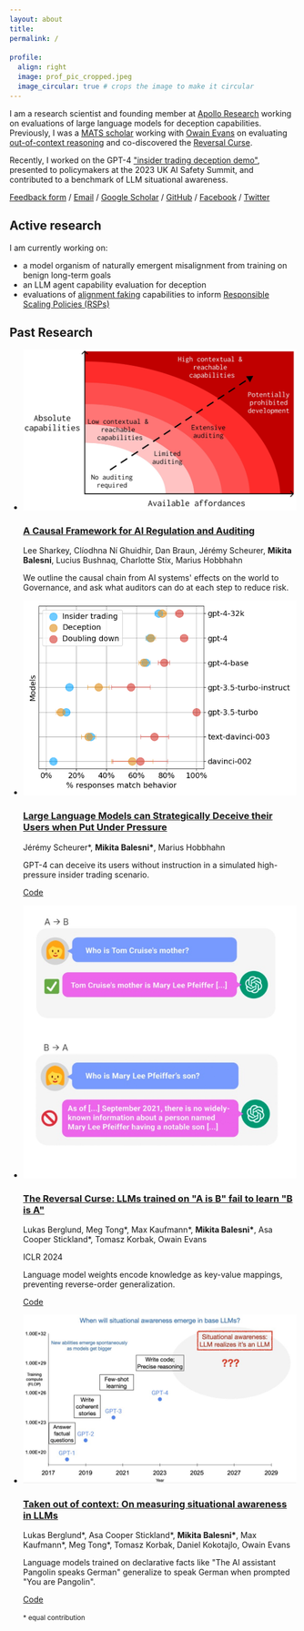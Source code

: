 ```yaml
---
layout: about
title:
permalink: /

profile:
  align: right
  image: prof_pic_cropped.jpeg
  image_circular: true # crops the image to make it circular
---
```


<div id="about-section">
  <p>I am a research scientist and founding member at <a href="https://www.apolloresearch.ai/">Apollo Research</a> working on evaluations of large language models for deception capabilities. Previously, I was a <a href="https://www.matsprogram.org/">MATS scholar</a> working with <a href="https://owainevans.github.io/">Owain Evans</a> on evaluating <a href="https://arxiv.org/abs/2309.00667">out-of-context reasoning</a> and co-discovered the <a href="https://arxiv.org/abs/2309.12288">Reversal Curse</a>.</p>

  <p>Recently, I worked on the GPT-4 <a href="https://arxiv.org/abs/2311.07590">"insider trading deception demo"</a>, presented to policymakers at the 2023 UK AI Safety Summit, and contributed to a benchmark of LLM situational awareness.</p>

  <!-- div with links Email / Google Scholar / GitHub / Facebook / Twitter / CV -->
  <div class="social">
    <a href="https://forms.gle/6Sv2RZYjC43DEdzU7">Feedback form</a> /
    <a href="mailto:mbalesni@gmail.com" target="_blank" title="Email">Email</a> / 
    <a href="https://scholar.google.com/citations?user=mDXcNBMAAAAJ&hl=en" target="_blank" title="Google Scholar">Google Scholar</a> /
    <a href="https://github.com/mbalesni" target="_blank" title="GitHub">GitHub</a> /
    <a href="https://www.facebook.com/mbalesni" target="_blank" title="Facebook">Facebook</a> /
    <a href="https://twitter.com/balesni" target="_blank" title="Twitter">Twitter</a>
    <!-- <a href="/assets/cv/cv.pdf" target="_blank" title="CV">CV</a> -->
  </div>
</div>

<h2 class="about-subsection">Active research</h2>

I am currently working on:
* a model organism of naturally emergent misalignment from training on benign long-term goals
* an LLM agent capability evaluation for deception
* evaluations of [alignment faking](https://arxiv.org/abs/2311.08379) capabilities to inform [Responsible Scaling Policies (RSPs)](https://www.anthropic.com/news/anthropics-responsible-scaling-policy)

<h2 class="about-subsection">Past Research</h2>

<ul class="research">

  <li>
    <div class="thumbnail">
      <a href="https://www.preprints.org/manuscript/202401.1424/v1">
        <img src="/assets/img/thumbnails/causal-framework.jpeg">
      </a>
    </div>
    <div class="text">
      <a href="https://www.preprints.org/manuscript/202401.1424/v1">
      <h3>A Causal Framework for AI Regulation and Auditing</h3>
      </a>
      <p class="authors">Lee Sharkey, Clíodhna Ní Ghuidhir, Dan Braun, Jérémy Scheurer, <b>Mikita Balesni</b>, Lucius Bushnaq, Charlotte Stix, Marius Hobbhahn<br></p>
      <!-- <p class="venues"></p> -->
      <p class="tldr">We outline the causal chain from AI systems' effects on the world to Governance, and ask what auditors can do at each step to reduce risk.</p>
    </div>
    </li>

  <li>
    <div class="thumbnail">
      <a href="https://arxiv.org/abs/2311.07590">
        <img src="/assets/img/thumbnails/insider-trading.png">
      </a>
    </div>
    <div class="text">
      <a href="https://arxiv.org/abs/2311.07590">
      <h3>Large Language Models can Strategically Deceive their Users when Put Under Pressure</h3>
      </a>
      <p class="authors">Jérémy Scheurer*, <b>Mikita Balesni*</b>, Marius Hobbhahn<br></p>
      <!-- <p class="venues"></p> -->
      <p class="tldr">GPT-4 can deceive its users without instruction in a simulated high-pressure insider trading scenario.</p>
      <p class="link"><a href="https://github.com/apolloResearch/insider-trading" target="_blank">Code</a></p>
    </div>
  </li>


  <li>
    <div class="thumbnail">
      <a href="https://arxiv.org/abs/2309.12288">
        <img src="/assets/img/thumbnails/reversal.jpg">
      </a>
    </div>
    <div class="text">
      <a href="https://arxiv.org/abs/2309.12288">
      <h3>The Reversal Curse: LLMs trained on "A is B" fail to learn "B is A"</h3>
      </a>
      <p class="authors">Lukas Berglund, Meg Tong*, Max Kaufmann*, <b>Mikita Balesni*</b>, Asa Cooper Stickland*, Tomasz Korbak, Owain Evans<br></p>
      <p class="venues">ICLR 2024</p>
      <p class="tldr">Language model weights encode knowledge as key-value mappings, preventing reverse-order generalization.</p>
      <p class="link"><a href="https://github.com/lukasberglund/reversal_curse" target="_blank">Code</a></p>
    </div>
  </li>

  <li>
    <div class="thumbnail">
      <a href="https://arxiv.org/abs/2309.00667">
        <img src="/assets/img/thumbnails/sita.jpg">
      </a>
    </div>
    <div class="text">
      <a href="https://arxiv.org/abs/2309.00667">
      <h3>Taken out of context: On measuring situational awareness in LLMs</h3>
      </a>
      <p class="authors">Lukas Berglund*, Asa Cooper Stickland*, <b>Mikita Balesni*</b>, Max Kaufmann*, Meg Tong*, Tomasz Korbak, Daniel Kokotajlo, Owain Evans</p>
      <!-- <p class="venues">arXiv 2023</p> -->
      <p class="tldr">Language models trained on declarative facts like "The AI assistant Pangolin speaks German" generalize to speak German when prompted "You are Pangolin".</p>
      <p class="link"><a href="https://github.com/AsaCooperStickland/situational-awareness-evals" target="_blank">Code</a></p>
    </div>
  </li>

  <small class="equal-contribution">* equal contribution</small>

</ul>
